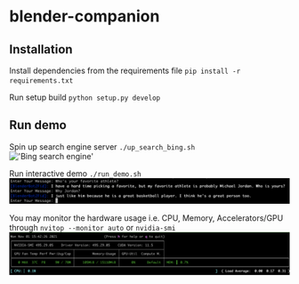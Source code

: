 # blender-companion

## Installation
Install dependencies from the requirements file
`pip install -r requirements.txt`

Run setup build
`python setup.py develop`

## Run demo
Spin up search engine server
`./up_search_bing.sh`  
!['Bing search engine'](assets/search_engine.png)

Run interactive demo
`./run_demo.sh`  
!['Interactive chat demo'](assets/demo.png)

You may monitor the hardware usage i.e. CPU, Memory, Accelerators/GPU through `nvitop --monitor auto` or `nvidia-smi`  
!['Monitor usage'](assets/monitor.png)
